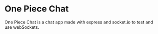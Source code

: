 # One Piece Chat

One Piece Chat is a chat app made with express and socket.io to test and use webSockets.

